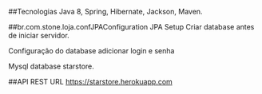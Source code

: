 ##Tecnologias
Java 8, Spring, Hibernate, Jackson, Maven.


##br.com.stone.loja.confJPAConfiguration JPA Setup
Criar database antes de iniciar servidor.

Configuração do database adicionar login e senha

Mysql database starstore.


##API REST URL
https://starstore.herokuapp.com